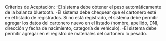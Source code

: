 Criterios de Aceptación:
-El sistema debe obtener el peso automáticamente de la balanza bluetooth.
-El sistema debe chequear que el cartonero esté en el listado de  registrados.
Si no está registrado, el sistema debe permitir agregar los datos del cartonero nuevo en el listado (nombre, apellido, DNI, dirección y fecha de nacimiento, categoría de vehículo).
-El sistema debe permitir agregar en el registro de materiales del cartonero lo pesado.

